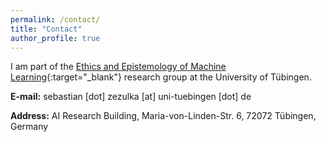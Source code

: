 ```yaml
---
permalink: /contact/
title: "Contact"
author_profile: true
---
```


I am part of the [Ethics and Epistemology of Machine Learning](https://ethics.epistemology.ai){:target="_blank"} research group at the University of Tübingen.

**E-mail:** sebastian [dot] zezulka [at] uni-tuebingen [dot] de

**Address:** AI Research Building, Maria-von-Linden-Str. 6, 72072 Tübingen, Germany 

